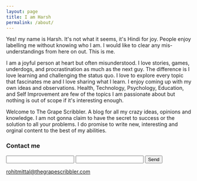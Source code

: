 ```yaml
---
layout: page
title: I am Harsh
permalink: /about/
---
```


Yes! my name is Harsh. It's not what it seems, it's Hindi for joy. People enjoy labelling me without knowing who I am. I would like to clear any mis-understandings from here on out. This is me.

I am a joyful person at heart but often misunderstood. I love stories, games, underdogs, and procrastination as much as the next guy. The difference is I love learning and challenging the status quo. I love to explore every topic that fascinates me and I love sharing what I learn. I enjoy coming up with my own ideas and observations. Health, Technology, Psychology, Education, and Self Improvement are few of the topics I am passionate about but nothing is out of scope if it's interesting enough.

Welcome to The Grape Scribbler. A blog for all my crazy ideas, opinions and knowledge. I am not gonna claim to have the secret to success or the solution to all your problems. I do promise to write new, interesting and orginal content to the best of my abilities.

### Contact me

<form action="https://formspree.io/moqvznzg" method="POST">
  <input type="text" name="name">
  <input type="email" name="_replyto">
  <input type="submit" value="Send">
</form>

[rohitmittal@thegrapescribbler.com](mailto:rohitmittal@thegrapescribbler.com)
